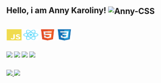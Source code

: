 
## Hello, i am Anny Karoliny!  <img align="center" alt="Anny-CSS" height="130"  src="https://user-images.githubusercontent.com/76567965/130891453-30f8c576-86cc-474e-bd16-55081cbc3521.png">

<div style="display: inline_block"><br>
  <img align="center" alt="Anny-Js" height="30" width="40" src="https://raw.githubusercontent.com/devicons/devicon/master/icons/javascript/javascript-plain.svg">
  <img align="center" alt="Anny-Bootstrap" height="30" width="40" src="https://raw.githubusercontent.com/devicons/devicon/master/icons/react/react-original.svg">
  <img align="center" alt="Anny-HTML" height="30" width="40" src="https://raw.githubusercontent.com/devicons/devicon/master/icons/html5/html5-original.svg">
  <img align="center" alt="Anny-CSS" height="30" width="40" src="https://raw.githubusercontent.com/devicons/devicon/master/icons/css3/css3-original.svg">
  
  

  
</div>
  
  ##
  
 <div>
  <a href = "mailto: annykarolinypro@gmail.com"><img src="https://img.shields.io/badge/-Gmail-%23EA4335?style=for-the-badge&logo=gmail&logoColor=white" target="_blank"></a>
  <a href="https://www.linkedin.com/in/anny-karoliny-69a466202/ " target="_blank"><img src="https://img.shields.io/badge/-LinkedIn-%230077B5?style=for-the-badge&logo=linkedin&logoColor=white" target="_blank"></a>
  <a href="https://instagram.com/Anny.Karoliny_" target="_blank"><img src="https://img.shields.io/badge/-Instagram-%23E4405F?style=for-the-badge&logo=instagram&logoColor=white" target="_blank"></a>
  <a href="https://instagram.com/Anny.Karoliny_" target="_blank"><img src=" https://img.shields.io/badge/Discord-7289DA?style=for-the-badge&logo=discord&logoColor=white" target="_blank"></a>
  
</div>

##

<a href="https://github.com/Anny-Karoliny">
  <img height="180em" src="https://github-readme-stats-eight-theta.vercel.app/api?username=Anny-Karoliny&show_icons=true&theme=dracula&include_all_commits=true&count_private=true"/>
  <img height="180em" src="https://github-readme-stats-eight-theta.vercel.app/api/top-langs/?username=Anny-Karoliny&layout=compact&langs_count=8&theme=dracula"/>
  
<div>
  

  ##
  

  
 

